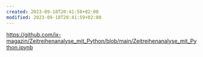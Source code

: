 ```yaml
---
created: 2023-09-18T20:41:58+02:00
modified: 2023-09-18T20:41:59+02:00
---
```


https://github.com/ix-magazin/Zeitreihenanalyse_mit_Python/blob/main/Zeitreihenanalyse_mit_Python.ipynb
